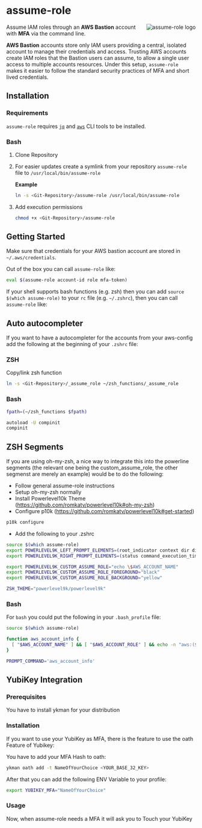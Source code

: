 # assume-role

<img src="./assets/assume-role.png" align="right" alt="assume-role logo" />

Assume IAM roles through an **AWS Bastion** account with **MFA** via the command line.

**AWS Bastion** accounts store only IAM users providing a central, isolated account to manage their credentials and access. Trusting AWS accounts create IAM roles that the Bastion users can assume, to allow a single user access to multiple accounts resources. Under this setup, `assume-role` makes it easier to follow the standard security practices of MFA and short lived credentials.

## Installation

### Requirements

`assume-role` requires [`jq`](https://stedolan.github.io/jq/) and [`aws`](https://aws.amazon.com/cli/) CLI tools to be installed.

### Bash

1. Clone Repository
2. For easier updates create a symlink from your repository `assume-role` file to `/usr/local/bin/assume-role`
   
    **Example**

    ```bash
    ln -s <Git-Repository>/assume-role /usr/local/bin/assume-role
    ```

3. Add execution permissions
   
   ```bash
   chmod +x <Git-Repository>/assume-role
   ```




<!-- ### via Homebrew (macOS)

```bash
brew tap arvatoaws/assume-role
brew install assume-role
```

You can then upgrade at any time by running:

```bash
brew upgrade assume-role
``` -->

<!-- ### via Bash (Linux/macOS)

You can install/upgrade assume-role with this command:

```bash
curl https://raw.githubusercontent.com/arvatoaws-labs/assume-role/master/install-assume-role -O
cat install-assume-role # inspect the script for security
bash ./install-assume-role # install assume-role
```

It will ask for your sudo password if necessary. -->

## Getting Started

Make sure that credentials for your AWS bastion account are stored in `~/.aws/credentials`.

Out of the box you can call `assume-role` like:

```bash
eval $(assume-role account-id role mfa-token)
```

If your shell supports bash functions (e.g. zsh) then you can add `source $(which assume-role)` to your `rc` file (e.g. `~/.zshrc`), then you can call `assume-role` like:

<!-- ```bash
assume-role [account-id] [role] [mfa-token]
```

`assume-role` this method can be used with arguments or interactively like:

<img src="./assets/assume-role.gif" alt="assume-role usage" />

### Account Aliasing

You can define aliases to account ids in `~/.aws/accounts` which assume-role can use, e.g.

```json
{
  "default": "123456789012",
  "staging": "123456789012",
  "production": "123456789012"
}
```

With this file, to assume the `read` role in the `production` account:

```bash
assume-role production read
# OR
assume-role 123456789012 read
```

Also, by setting `$AWS_PROFILE_ASSUME_ROLE`, you can define a default profile for `assume-role` if you want to separate concerns between
default accounts for `assume-role` and vanilla `awscli` or simply to have better names than `default`:

```bash
$ export AWS_PROFILE_ASSUME_ROLE="bastion"
$ assume-role production read
```

Moreover, if you are in the need of [longer client-side assume-role sessions](https://aws.amazon.com/about-aws/whats-new/2018/03/longer-role-sessions/) and don't want to [enter your MFA authentication every hour (default)](https://github.com/coinbase/assume-role/issues/19) this one is for you:

```bash
$ export AWS_ROLE_SESSION_TIMEOUT=43200
```

However, be aware that for [chained roles](https://docs.aws.amazon.com/IAM/latest/UserGuide/id_roles_terms-and-concepts.html#iam-term-role-chaining) there's currently a forced **1 hour limit** from AWS. You'll get the following error if you exceed that specific limit:

> DurationSeconds exceeds the 1 hour session limit for roles assumed by role chaining.

## AWS Bastion Account Setup

Here is a simple example of how to set up a **Bastion** AWS account with an id `0987654321098` and a **Production** account with the id `123456789012`.

In the **Production** account create a role called `read`, with the trust relationship:

```json
{
  "Statement": [
    {
      "Effect": "Allow",
      "Principal": {
        "AWS": "arn:aws:iam::0987654321098:root"
      },
      "Action": "sts:AssumeRole",
      "Condition": {
        "Bool": {
          "aws:SecureTransport": "true",
          "aws:MultiFactorAuthPresent": "true"
        },
        "NumericLessThan": {
          "aws:MultiFactorAuthAge": "54000"
        }
      }
    }
  ]
}
```

The conditions `aws:MultiFactorAuthPresent` and `aws:MultiFactorAuthAge` forces the use of temporary credentials secured with MFA.

In the **Bastion** account, create a group called `assume-read` with the policy:

```json
{
  "Statement": [
    {
      "Effect": "Allow",
      "Action": [ "sts:AssumeRole" ],
      "Resource": [ "arn:aws:iam::123456789012:role/read" ],
      "Condition": {
        "Bool": {
          "aws:MultiFactorAuthPresent": "true",
          "aws:SecureTransport": "true"
        },
        "NumericLessThan": {
          "aws:MultiFactorAuthAge": "54000"
        }
      }
    }
  ]
}
```

Attach this group to **Bastion** users that should be able use `read`'s policies in the **Production** account.

You can assume the `read` role in **Production** by running:

```
assume-role 123456789012 read
```

Then entering a MFA token on request. -->

<!-- ## Prompt

If you are using `zsh` you can get a sweet prompt by adding to your `.zshrc` file:

```bash
source $(which assume-role)
# AWS ACCOUNT NAME
function aws_account_info {
  [ "$AWS_ACCOUNT_NAME" ] && [ "$AWS_ACCOUNT_ROLE" ] && echo "%F{blue}aws:(%f%F{red}$AWS_ACCOUNT_NAME:$AWS_ACCOUNT_ROLE%f%F{blue})%F$reset_color"
}

# )ofni_tnuocca_swa($ is $(aws_account_info) backwards
PROMPT=`echo $PROMPT | rev | sed 's/ / )ofni_tnuocca_swa($ /'| rev`
``` -->

## Auto autocompleter

If you want to have a autocompleter for the accounts from your aws-config add the following at the beginning of your `.zshrc` file:

### ZSH
Copy/link zsh function

```bash
ln -s <Git-Repository>/_assume_role ~/zsh_functions/_assume_role
```
### Bash
```bash
fpath=(~/zsh_functions $fpath)

autoload -U compinit
compinit
```

## ZSH Segments
If you are using oh-my-zsh, a nice way to integrate this into the powerline segments (the relevant one being the custom_assume_role, the other segmenst are merely an example) would be to do the following:
* Follow general assume-role instructions
* Setup oh-my-zsh normally
* Install Powerlevel10k Theme (https://github.com/romkatv/powerlevel10k#oh-my-zsh)
* Configure p10k (https://github.com/romkatv/powerlevel10k#get-started)
```bash
p10k configure
```
* Add the following to your .zshrc
```bash
source $(which assume-role)
export POWERLEVEL9K_LEFT_PROMPT_ELEMENTS=(root_indicator context dir dir_writable rbenv chruby nodeenv pyenv aws custom_assume_role vcs)
export POWERLEVEL9K_RIGHT_PROMPT_ELEMENTS=(status command_execution_time background_jobs detect_virt disk_usage load ram time)

export POWERLEVEL9K_CUSTOM_ASSUME_ROLE="echo \$AWS_ACCOUNT_NAME"
export POWERLEVEL9K_CUSTOM_ASSUME_ROLE_FOREGROUND="black"
export POWERLEVEL9K_CUSTOM_ASSUME_ROLE_BACKGROUND="yellow"

ZSH_THEME="powerlevel9k/powerlevel9k"
```


### Bash
For `bash` you could put the following in your `.bash_profile` file:

```bash
source $(which assume-role)

function aws_account_info {
  [ "$AWS_ACCOUNT_NAME" ] && [ "$AWS_ACCOUNT_ROLE" ] && echo -n "aws:($AWS_ACCOUNT_NAME:$AWS_ACCOUNT_ROLE) "
}

PROMPT_COMMAND='aws_account_info'
```


## YubiKey Integration

### Prerequisites
You have to install ykman for your distribution

### Installation

If you want to use your YubiKey as MFA, there is the feature to use the oath Feature of Yubikey:

You have to add your MFA Hash to oath:

```bash
ykman oath add -t NameOfYourChoice <YOUR_BASE_32_KEY>
```

After that you can add the following ENV Variable to your profile:

```bash
export YUBIKEY_MFA="NameOfYourChoice"
```

### Usage

Now, when assume-role needs a MFA it will ask you to Touch your YubiKey


<!-- ## Testing

assume-role is tested with [BATS](https://github.com/sstephenson/bats) (Bash Automated Testing System). To run the tests first you will need `bats`, `jq` and `shellcheck` installed. On macOS this can be accomplished with `brew`:

```bash
brew install bats
brew install jq
brew install shellcheck
```

Then run `bats test/assume-role.bats`; -->
